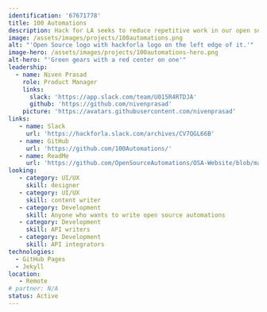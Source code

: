 ```yaml
---
identification: '67671778'
title: 100 Automations
description: Hack for LA seeks to reduce repetitive work in our open source projects and for the open source community.  This project will be both a showcase for the automations and/or microservices that we develop, but also a convenient home for those automations, so that they can be found, forked, and contributed to easily.
image: /assets/images/projects/100automations.png
alt: "'Open Source logo with hackforla logo on the left edge of it.'"
image-hero: /assets/images/projects/100automations-hero.png
alt-hero: "'Green gears with a red center on one'"
leadership:
  - name: Niven Prasad
    role: Product Manager
    links:
      slack: 'https://app.slack.com/team/U015R4RTDJA'
      github: 'https://github.com/nivenprasad'
    picture: 'https://avatars.githubusercontent.com/nivenprasad'
links: 
   - name: Slack 
     url: 'https://hackforla.slack.com/archives/CV7QGL66B'
   - name: GitHub
     url: 'https://github.com/100Automations/'
   - name: ReadMe
     url: 'https://github.com/OpenSourceAutomations/OSA-Website/blob/master/README.md'
looking:
   - category: UI/UX
     skill: designer
   - category: UI/UX
     skill: content writer
   - category: Development
     skill: Anyone who wants to write open source automations
   - category: Development
     skill: API writers
   - category: Development
     skill: API integrators
technologies: 
  - GitHub Pages
  - Jekyll
location:
   - Remote
# partner: N/A
status: Active
---
```

